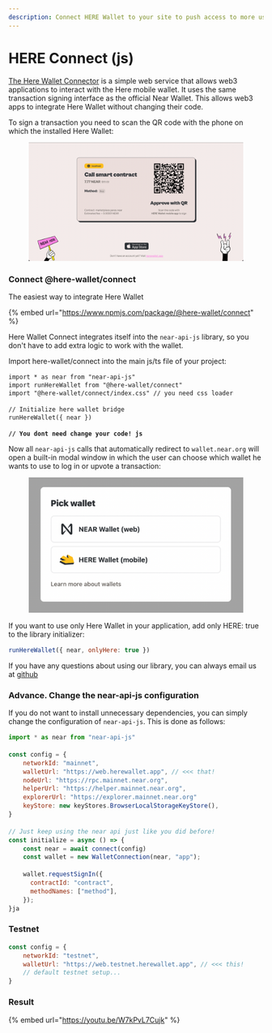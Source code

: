 ```yaml
---
description: Connect HERE Wallet to your site to push access to more users
---
```


# HERE Connect (js)

[The Here Wallet Connector](https://web.herewallet.app/) is a simple web service that allows web3 applications to interact with the Here mobile wallet. It uses the same transaction signing interface as the official Near Wallet. This allows web3 apps to integrate Here Wallet without changing their code.



To sign a transaction you need to scan the QR code with the phone on which the installed Here Wallet:

<figure><img src="../.gitbook/assets/image (3).png" alt=""><figcaption></figcaption></figure>

### Connect @here-wallet/connect

The easiest way to integrate Here Wallet

{% embed url="https://www.npmjs.com/package/@here-wallet/connect" %}

Here Wallet Connect integrates itself into the `near-api-js` library, so you don't have to add extra logic to work with the wallet.

Import here-wallet/connect into the main js/ts file of your project:

<pre class="language-javascript"><code class="lang-javascript">import * as near from "near-api-js"
import runHereWallet from "@here-wallet/connect"
import "@here-wallet/connect/index.css" // you need css loader

// Initialize here wallet bridge
runHereWallet({ near })

<strong>// You dont need change your code! js</strong></code></pre>

Now all `near-api-js` calls that automatically redirect to `wallet.near.org` will open a built-in modal window in which the user can choose which wallet he wants to use to log in or upvote a transaction:

<figure><img src="../.gitbook/assets/image (4).png" alt=""><figcaption></figcaption></figure>

If you want to use only Here Wallet in your application, add only HERE: true to the library initializer:

```javascript
runHereWallet({ near, onlyHere: true }) 
```

If you have any questions about using our library, you can always email us at [github](https://github.com/here-wallet/herewallet-connect)

### Advance. Change the near-api-js configuration

If you do not want to install unnecessary dependencies, you can simply change the configuration of `near-api-js`. This is done as follows:

```javascript
import * as near from "near-api-js"

const config = {
    networkId: "mainnet",
    walletUrl: "https://web.herewallet.app", // <<< that!
    nodeUrl: "https://rpc.mainnet.near.org",
    helperUrl: "https://helper.mainnet.near.org",
    explorerUrl: "https://explorer.mainnet.near.org"
    keyStore: new keyStores.BrowserLocalStorageKeyStore(),
}

// Just keep using the near api just like you did before!
const initialize = async () => {
    const near = await connect(config)
    const wallet = new WalletConnection(near, "app");

    wallet.requestSignIn({
      contractId: "contract",
      methodNames: ["method"],
    });
}ja
```

### Testnet

```javascript
const config = {
    networkId: "testnet",
    walletUrl: "https://web.testnet.herewallet.app", // <<< this!
    // default testnet setup...
}
```

### Result

{% embed url="https://youtu.be/W7kPvL7Cujk" %}
